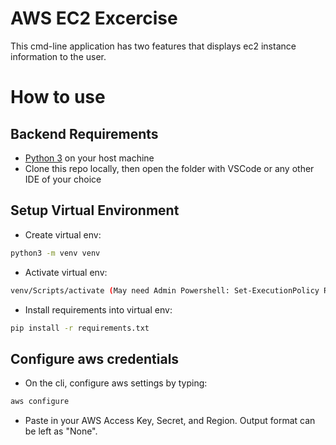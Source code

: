 # AWS EC2 Excercise

This cmd-line application has two features that displays ec2 instance information to the user.

# How to use
## Backend Requirements

* [Python 3](https://www.python.org/downloads/) on your host machine
* Clone this repo locally, then open the folder with VSCode or any other IDE of your choice

## Setup Virtual Environment

* Create virtual env:
```bash
python3 -m venv venv
```

* Activate virtual env:
```bash
venv/Scripts/activate (May need Admin Powershell: Set-ExecutionPolicy RemoteSigned)
```

* Install requirements into virtual env:
```bash
pip install -r requirements.txt
```

## Configure aws credentials

* On the cli, configure aws settings by typing:
```bash
aws configure
```
* Paste in your AWS Access Key, Secret, and Region. Output format can be left as "None".

